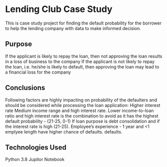 # Lending Club Case Study 
This is case study project for finding the default probability for the borrower to help the lending company with data to make informed decision.

## Purpose
If the applicant is likely to repay the loan, then not approving the loan results in a loss of business to the company
If the applicant is not likely to repay the loan, i.e. he/she is likely to default, then approving the loan may lead to a financial loss for the company

## Conclusions
Following factors are highly impacting on probability of the defaulters and should be considered while processing the loan application:
Higher interest rate 
Medium income range and high interest rate.
Lower income-to-loan ratio and high interest rate is the combination to avoid as it has the highest default probability - (21-25, 0-1)
If loan purpose is debt consolidation and if the interest rate is high (21-25).
Employee’s experience - 1 year and <1 emplyee length have higher chance of defaults.
defaults.

## Technologies Used
Python 3.8
Jupitor Notebook


